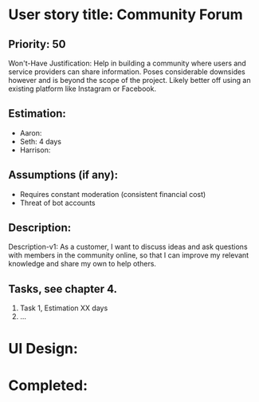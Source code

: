 # User story title: Community Forum

## Priority: 50
Won't-Have
Justification: Help in building a community where users and service providers can share information. Poses considerable
downsides however and is beyond the scope of the project. Likely better off using an existing platform like Instagram or
Facebook.

## Estimation:
* Aaron:
* Seth: 4 days
* Harrison:

## Assumptions (if any):
* Requires constant moderation (consistent financial cost)
* Threat of bot accounts

## Description:

Description-v1: As a customer, I want to discuss ideas and ask questions with members in the community online, so that 
I can improve my relevant knowledge and share my own to help others.


## Tasks, see chapter 4.

1. Task 1, Estimation XX days
2. ...


# UI Design:


# Completed:
